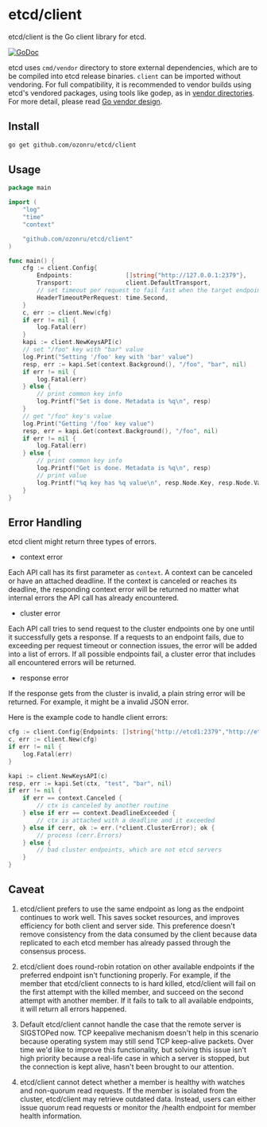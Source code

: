 # etcd/client

etcd/client is the Go client library for etcd.

[![GoDoc](https://godoc.org/github.com/ozonru/etcd/client?status.png)](https://godoc.org/github.com/ozonru/etcd/client)

etcd uses `cmd/vendor` directory to store external dependencies, which are
to be compiled into etcd release binaries. `client` can be imported without
vendoring. For full compatibility, it is recommended to vendor builds using
etcd's vendored packages, using tools like godep, as in
[vendor directories](https://golang.org/cmd/go/#hdr-Vendor_Directories).
For more detail, please read [Go vendor design](https://golang.org/s/go15vendor).

## Install

```bash
go get github.com/ozonru/etcd/client
```

## Usage

```go
package main

import (
	"log"
	"time"
	"context"

	"github.com/ozonru/etcd/client"
)

func main() {
	cfg := client.Config{
		Endpoints:               []string{"http://127.0.0.1:2379"},
		Transport:               client.DefaultTransport,
		// set timeout per request to fail fast when the target endpoint is unavailable
		HeaderTimeoutPerRequest: time.Second,
	}
	c, err := client.New(cfg)
	if err != nil {
		log.Fatal(err)
	}
	kapi := client.NewKeysAPI(c)
	// set "/foo" key with "bar" value
	log.Print("Setting '/foo' key with 'bar' value")
	resp, err := kapi.Set(context.Background(), "/foo", "bar", nil)
	if err != nil {
		log.Fatal(err)
	} else {
		// print common key info
		log.Printf("Set is done. Metadata is %q\n", resp)
	}
	// get "/foo" key's value
	log.Print("Getting '/foo' key value")
	resp, err = kapi.Get(context.Background(), "/foo", nil)
	if err != nil {
		log.Fatal(err)
	} else {
		// print common key info
		log.Printf("Get is done. Metadata is %q\n", resp)
		// print value
		log.Printf("%q key has %q value\n", resp.Node.Key, resp.Node.Value)
	}
}
```

## Error Handling

etcd client might return three types of errors.

- context error

Each API call has its first parameter as `context`. A context can be canceled or have an attached deadline. If the context is canceled or reaches its deadline, the responding context error will be returned no matter what internal errors the API call has already encountered.

- cluster error

Each API call tries to send request to the cluster endpoints one by one until it successfully gets a response. If a requests to an endpoint fails, due to exceeding per request timeout or connection issues, the error will be added into a list of errors. If all possible endpoints fail, a cluster error that includes all encountered errors will be returned.

- response error

If the response gets from the cluster is invalid, a plain string error will be returned. For example, it might be a invalid JSON error.

Here is the example code to handle client errors:

```go
cfg := client.Config{Endpoints: []string{"http://etcd1:2379","http://etcd2:2379","http://etcd3:2379"}}
c, err := client.New(cfg)
if err != nil {
	log.Fatal(err)
}

kapi := client.NewKeysAPI(c)
resp, err := kapi.Set(ctx, "test", "bar", nil)
if err != nil {
	if err == context.Canceled {
		// ctx is canceled by another routine
	} else if err == context.DeadlineExceeded {
		// ctx is attached with a deadline and it exceeded
	} else if cerr, ok := err.(*client.ClusterError); ok {
		// process (cerr.Errors)
	} else {
		// bad cluster endpoints, which are not etcd servers
	}
}
```


## Caveat

1. etcd/client prefers to use the same endpoint as long as the endpoint continues to work well. This saves socket resources, and improves efficiency for both client and server side. This preference doesn't remove consistency from the data consumed by the client because data replicated to each etcd member has already passed through the consensus process.

2. etcd/client does round-robin rotation on other available endpoints if the preferred endpoint isn't functioning properly. For example, if the member that etcd/client connects to is hard killed, etcd/client will fail on the first attempt with the killed member, and succeed on the second attempt with another member. If it fails to talk to all available endpoints, it will return all errors happened.

3. Default etcd/client cannot handle the case that the remote server is SIGSTOPed now. TCP keepalive mechanism doesn't help in this scenario because operating system may still send TCP keep-alive packets. Over time we'd like to improve this functionality, but solving this issue isn't high priority because a real-life case in which a server is stopped, but the connection is kept alive, hasn't been brought to our attention.

4. etcd/client cannot detect whether a member is healthy with watches and non-quorum read requests. If the member is isolated from the cluster, etcd/client may retrieve outdated data. Instead, users can either issue quorum read requests or monitor the /health endpoint for member health information.
